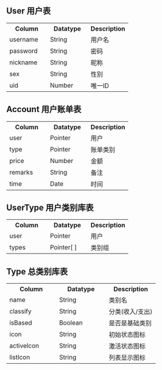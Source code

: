 ## User 用户表
<table><tr><th width='33.24%'>Column</th><th width='33.24%'>Datatype</th><th width='33.24%'>Description</th></tr><tr><td>username</td><td>String</td><td>用户名</td></tr><tr><td>password</td><td>String</td><td>密码</td></tr><tr><td>nickname</td><td>String</td><td>昵称</td></tr><tr><td>sex</td><td>String</td><td>性别</td></tr><tr><td>uid</td><td>Number</td><td>唯一ID</td></tr></table>

## Account 用户账单表
<table><tr><th width='33.24%'>Column</th><th width='33.24%'>Datatype</th><th width='33.24%'>Description</th></tr><tr><td>user</td><td>Pointer</td><td>用户</td></tr><tr><td>type</td><td>Pointer</td><td>账单类别</td></tr><tr><td>price</td><td>Number</td><td>金额</td></tr><tr><td>remarks</td><td>String</td><td>备注</td></tr><tr><td>time</td><td>Date</td><td>时间</td></tr></table>

## UserType 用户类别库表
<table><tr><th width='33.24%'>Column</th><th width='33.24%'>Datatype</th><th width='33.24%'>Description</th></tr><tr><td>user</td><td>Pointer</td><td>用户</td></tr><tr><td>types</td><td>Pointer[ ]</td><td>类别组</td></tr></table>

## Type 总类别库表
<table><tr><th width='33.24%'>Column</th><th width='33.24%'>Datatype</th><th width='33.24%'>Description</th></tr><tr><td>name</td><td>String</td><td>类别名</td></tr><tr><td>classify</td><td>String</td><td>分类(收入/支出)</td></tr><tr><td>isBased</td><td>Boolean</td><td>是否是基础类别</td></tr><tr><td>icon</td><td>String</td><td>初始状态图标</td></tr><tr><td>activeIcon</td><td>String</td><td>激活状态图标</td></tr><tr><td>listIcon</td><td>String</td><td>列表显示图标</td></tr></table>